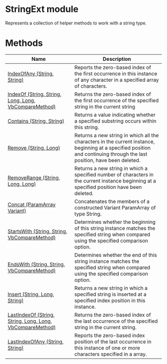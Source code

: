 # StringExt module

Represents a collection of helper methods to work with a string type.

# Methods

|Name|Description|
|-|-|
|[IndexOfAny (String, String)](./IndexOfAny.md)|Reports the zero-based index of the first occurrence in this instance of any character in a specified array of characters.|
|[IndexOf (String, String, Long, Long, VbCompareMethod)](./IndexOf.md)|Returns the zero-based index of the first occurrence of the specified string in the current string|
|[Contains (String, String)](./Contains.md)|Returns a value indicating whether a specified substring occurs within this string.|
|[Remove (String, Long)](./Remove.md)|Returns a new string in which all the characters in the current instance, beginning at a specified position and continuing through the last position, have been deleted.|
|[RemoveRange (String, Long, Long)](./RemoveRange.md)|Returns a new string in which a specified number of characters in the current instance beginning at a specified position have been deleted.|
|[Concat (ParamArray Variant)](./Concat.md)|Concatenates the members of a constructed Variant ParamArray of type String.|
|[StartsWith (String, String, VbCompareMethod)](./StartsWith.md)|Determines whether the beginning of this string instance matches the specified string when compared using the specified comparison option.|
|[EndsWith (String, String, VbCompareMethod)](./EndsWith.md)|Determines whether the end of this string instance matches the specified string when compared using the specified comparison option.|
|[Insert (String, Long, String)](./Insert.md)|Returns a new string in which a specified string is inserted at a specified index position in this instance.|
|[LastIndexOf (String, String, Long, Long, VbCompareMethod)](./LastIndexOf.md)|Returns the zero-based index of the last occurrence of the specified string in the current string.|
|[LastIndexOfAny (String, String)](./LastIndexOfAny.md)|Reports the zero-based index position of the last occurrence in this instance of one or more characters specified in a array.|
